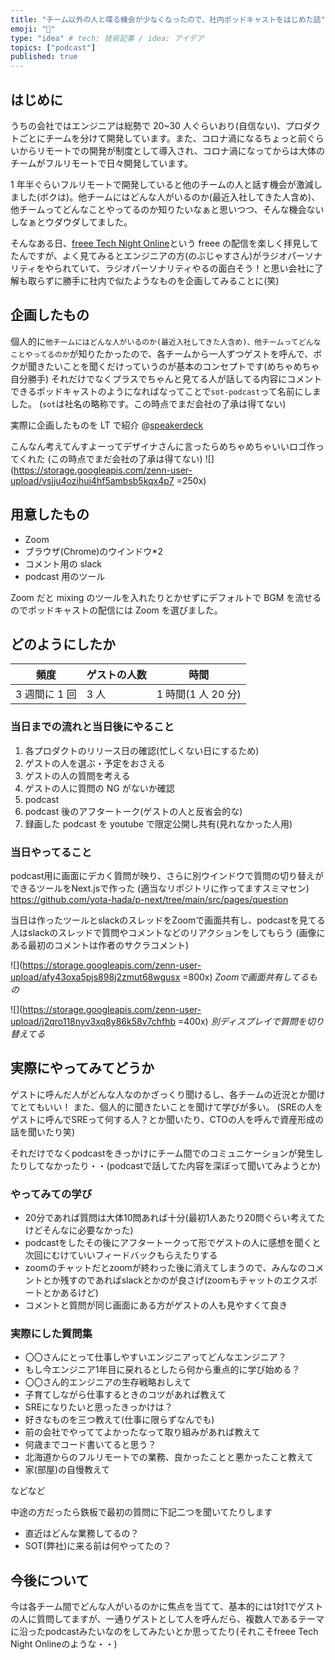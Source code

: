 ```yaml
---
title: "チーム以外の人と喋る機会が少なくなったので、社内ポッドキャストをはじめた話"
emoji: "🎤"
type: "idea" # tech: 技術記事 / idea: アイデア
topics: ["podcast"]
published: true
---
```


## はじめに

うちの会社ではエンジニアは総勢で 20~30 人ぐらいおり(自信ない)、プロダクトごとにチームを分けて開発しています。また、コロナ渦になるちょっと前ぐらいからリモートでの開発が制度として導入され、コロナ渦になってからは大体のチームがフルリモートで日々開発しています。

1 年半ぐらいフルリモートで開発していると他のチームの人と話す機会が激減しました(ボクは)。他チームにはどんな人がいるのか(最近入社してきた人含め)、他チームってどんなことやってるのか知りたいなぁと思いつつ、そんな機会ないしなぁとウダウダしてました。

そんなある日、[freee Tech Night Online](https://www.youtube.com/watch?v=DYygoliZFiw&list=PLMcyvFRyinfS0Wmo0cla2sD7njhI1ADXf&index=6)という freee の配信を楽しく拝見してたんですが、よく見てみるとエンジニアの方(のぶじゃすさん)がラジオパーソナリティをやられていて、ラジオパーソナリティやるの面白そう！と思い会社に了解も取らずに勝手に社内で似たようなものを企画してみることに(笑)

## 企画したもの

個人的に`他チームにはどんな人がいるのか(最近入社してきた人含め)、他チームってどんなことやってるのか`が知りたかったので、各チームから一人ずつゲストを呼んで、ボクが聞きたいことを聞くだけっていうのが基本のコンセプトです(めちゃめちゃ自分勝手)
それだけでなくプラスでちゃんと見てる人が話してる内容にコメントできるポッドキャストのようになればなってことで`sot-podcast`って名前にしました。
(`sot`は社名の略称です。この時点でまだ会社の了承は得てない)

実際に企画したものを LT で紹介
@[speakerdeck](a4efb259caf0421c9b608dc95202dd60)

こんなん考えてんすよーってデザイナさんに言ったらめちゃめちゃいいロゴ作ってくれた
(この時点でまだ会社の了承は得てない)
![](https://storage.googleapis.com/zenn-user-upload/vsjju4ozihui4hf5ambsb5kqx4p7 =250x)

## 用意したもの

- Zoom
- ブラウザ(Chrome)のウインドウ\*2
- コメント用の slack
- podcast 用のツール

Zoom だと mixing のツールを入れたりとかせずにデフォルトで BGM を流せるのでポッドキャストの配信には Zoom を選びました。

## どのようにしたか

| 頻度          | ゲストの人数 | 時間               |
| ------------- | ------------ | ------------------ |
| 3 週間に 1 回 | 3 人         | 1 時間(1 人 20 分) |

### 当日までの流れと当日後にやること

1. 各プロダクトのリリース日の確認(忙しくない日にするため)
2. ゲストの人を選ぶ・予定をおさえる
3. ゲストの人の質問を考える
4. ゲストの人に質問の NG がないか確認
5. podcast
6. podcast 後のアフタートーク(ゲストの人と反省会的な)
7. 録画した podcast を youtube で限定公開し共有(見れなかった人用)

### 当日やってること

podcast用に画面にデカく質問が映り、さらに別ウインドウで質問の切り替えができるツールをNext.jsで作った
(適当なリポジトリに作ってますスミマセン)
https://github.com/yota-hada/p-next/tree/main/src/pages/question

当日は作ったツールとslackのスレッドをZoomで画面共有し、podcastを見てる人はslackのスレッドで質問やコメントなどのリアクションをしてもらう
(画像にある最初のコメントは作者のサクラコメント)

![](https://storage.googleapis.com/zenn-user-upload/afy43oxa5pjs898j2zmut68wgusx =800x)
*Zoomで画面共有してるもの*

![](https://storage.googleapis.com/zenn-user-upload/j2qro118nyv3xq8y86k58v7chfhb =400x)
*別ディスプレイで質問を切り替えてる*

## 実際にやってみてどうか

ゲストに呼んだ人がどんな人なのかざっくり聞けるし、各チームの近況とか聞けてとてもいい！
また、個人的に聞きたいことを聞けて学びが多い。
(SREの人をゲストに呼んでSREって何する人？とか聞いたり、CTOの人を呼んで資産形成の話を聞いたり笑)

それだけでなくpodcastをきっかけにチーム間でのコミュニケーションが発生したりしてなかったり・・(podcastで話してた内容を深ぼって聞いてみようとか)

### やってみての学び

- 20分であれば質問は大体10問あれば十分(最初1人あたり20問ぐらい考えてたけどそんなに必要なかった)
- podcastをしたその後にアフタートークって形でゲストの人に感想を聞くと次回にむけていいフィードバックもらえたりする
- zoomのチャットだとzoomが終わった後に消えてしまうので、みんなのコメントとか残すのであればslackとかのが良さげ(zoomもチャットのエクスポートとかあるけど)
- コメントと質問が同じ画面にある方がゲストの人も見やすくて良き

### 実際にした質問集

- 〇〇さんにとって仕事しやすいエンジニアってどんなエンジニア？
- もし今エンジニア1年目に戻れるとしたら何から重点的に学び始める？
- 〇〇さん的エンジニアの生存戦略おしえて
- 子育てしながら仕事するときのコツがあれば教えて
- SREになりたいと思ったきっかけは？
- 好きなものを三つ教えて(仕事に限らずなんでも)
- 前の会社でやっててよかったなって取り組みがあれば教えて
- 何歳までコード書いてると思う？
- 北海道からのフルリモートでの業務、良かったことと悪かったこと教えて
- 家(部屋)の自慢教えて

などなど

中途の方だったら鉄板で最初の質問に下記二つを聞いてたりします
- 直近はどんな業務してるの？
- SOT(弊社)に来る前は何やってたの？

## 今後について

今は各チーム間でどんな人がいるのかに焦点を当てて、基本的には1対1でゲストの人に質問してますが、一通りゲストとして人を呼んだら、複数人であるテーマに沿ったpodcastみたいなのをしてみたいとか思ってたり(それこそfreee Tech Night Onlineのような・・)